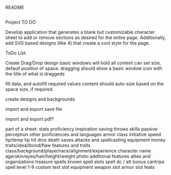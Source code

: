 README

##

Project  TO DO

Develop application that generates a blank but customizable character sheet to add or remove sections as desired for the entire page. Additionally, add SVG based designs (like 4) that create a cool style for the page. 

ToDo List: 

Create Drag/Drop design
    basic windows will hold all content
    can set size, default position of space. 
    dragging should show a basic window icon with the title of what is draggeds

fill data, and autofill required values
    content should auto-size based on the space size, if required. 

create designs and backgrounds

import and export save file

import and export pdf?

part of a sheet:
stats 
proficiency
inspiration
saving throws
skills
passive perception
other proficiencies and languages
armor class
initiative
speed
hp/temp hp
hit dice
death saves
attacks and spellcasting
equipment
money
traits/ideal/bond/flaw
features and traits
class/background/player/race/alignment/experience
character name
age/skin/eyes/hair/height/weight
photo
additional features
allies and organizations
treasure
spells known
spell slots
spell dc / att bonus
cantrips
spell level 1-9
custom text slot
equipment
weapon slot
armor slot
feats
